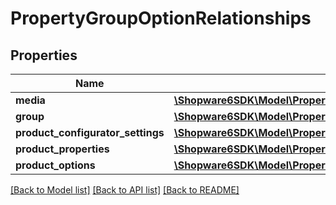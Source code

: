 # PropertyGroupOptionRelationships

## Properties
Name | Type | Description | Notes
------------ | ------------- | ------------- | -------------
**media** | [**\Shopware6SDK\Model\PropertyGroupOptionRelationshipsMedia**](PropertyGroupOptionRelationshipsMedia.md) |  | [optional] 
**group** | [**\Shopware6SDK\Model\PropertyGroupOptionRelationshipsGroup**](PropertyGroupOptionRelationshipsGroup.md) |  | [optional] 
**product_configurator_settings** | [**\Shopware6SDK\Model\PropertyGroupOptionRelationshipsProductConfiguratorSettings**](PropertyGroupOptionRelationshipsProductConfiguratorSettings.md) |  | [optional] 
**product_properties** | [**\Shopware6SDK\Model\PropertyGroupOptionRelationshipsProductProperties**](PropertyGroupOptionRelationshipsProductProperties.md) |  | [optional] 
**product_options** | [**\Shopware6SDK\Model\PropertyGroupOptionRelationshipsProductOptions**](PropertyGroupOptionRelationshipsProductOptions.md) |  | [optional] 

[[Back to Model list]](../../README.md#documentation-for-models) [[Back to API list]](../../README.md#documentation-for-api-endpoints) [[Back to README]](../../README.md)

